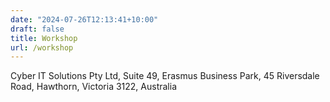 ```yaml
---
date: "2024-07-26T12:13:41+10:00"
draft: false
title: Workshop
url: /workshop
---
```


Cyber IT Solutions Pty Ltd,
Suite 49,
Erasmus Business Park,
45 Riversdale Road,
Hawthorn,
Victoria 3122,
Australia
